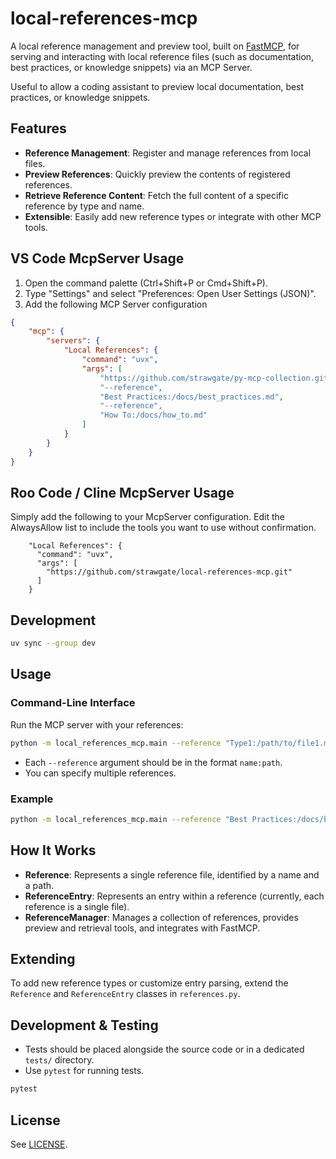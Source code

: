# local-references-mcp

A local reference management and preview tool, built on [FastMCP](https://github.com/jlowin/fastmcp), for serving and interacting with local reference files (such as documentation, best practices, or knowledge snippets) via an MCP Server.

Useful to allow a coding assistant to preview local documentation, best practices, or knowledge snippets.

## Features

- **Reference Management**: Register and manage references from local files.
- **Preview References**: Quickly preview the contents of registered references.
- **Retrieve Reference Content**: Fetch the full content of a specific reference by type and name.
- **Extensible**: Easily add new reference types or integrate with other MCP tools.

## VS Code McpServer Usage

1. Open the command palette (Ctrl+Shift+P or Cmd+Shift+P).
2. Type "Settings" and select "Preferences: Open User Settings (JSON)".
3. Add the following MCP Server configuration

```json
{
    "mcp": {
        "servers": {
            "Local References": {
                "command": "uvx",
                "args": [
                    "https://github.com/strawgate/py-mcp-collection.git#subdirectory=local-references-mcp",
                    "--reference",
                    "Best Practices:/docs/best_practices.md",
                    "--reference",
                    "How To:/docs/how_to.md"
                ]
            }
        }
    }
}
```

## Roo Code / Cline McpServer Usage
Simply add the following to your McpServer configuration. Edit the AlwaysAllow list to include the tools you want to use without confirmation.

```
    "Local References": {
      "command": "uvx",
      "args": [
        "https://github.com/strawgate/local-references-mcp.git"
      ]
    }
```
## Development

```bash
uv sync --group dev
```

## Usage

### Command-Line Interface

Run the MCP server with your references:

```bash
python -m local_references_mcp.main --reference "Type1:/path/to/file1.md" --reference "Type2:/path/to/file2.md"
```

- Each `--reference` argument should be in the format `name:path`.
- You can specify multiple references.

### Example

```bash
python -m local_references_mcp.main --reference "Best Practices:/docs/best_practices.md" --reference "How To:/docs/how_to.md"
```

## How It Works

- **Reference**: Represents a single reference file, identified by a name and a path.
- **ReferenceEntry**: Represents an entry within a reference (currently, each reference is a single file).
- **ReferenceManager**: Manages a collection of references, provides preview and retrieval tools, and integrates with FastMCP.



## Extending

To add new reference types or customize entry parsing, extend the `Reference` and `ReferenceEntry` classes in `references.py`.

## Development & Testing

- Tests should be placed alongside the source code or in a dedicated `tests/` directory.
- Use `pytest` for running tests.

```bash
pytest
```

## License

See [LICENSE](LICENSE).
